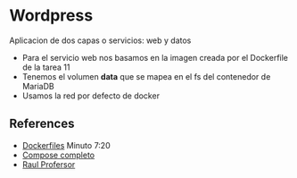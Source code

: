 # Wordpress

Aplicacion de dos capas o servicios: web y datos
- Para el servicio web nos basamos en la imagen creada por el Dockerfile de la tarea 11
- Tenemos el volumen **data** que se mapea en el fs del contenedor de MariaDB
- Usamos la red por defecto de docker

## References
- [Dockerfiles](https://www.youtube.com/watch?v=oiZORiVh3Gs&list=PL-8CyWabyNa85xowmOeBMCspbrn6qNWgl&index=15) Minuto 7:20
- [Compose completo](https://www.youtube.com/watch?v=4Dc--OiiNh0&list=PL-8CyWabyNa85xowmOeBMCspbrn6qNWgl&index=17) 
- [Raul Profersor](https://raul-profesor.github.io/DEAW/docker-compose)

